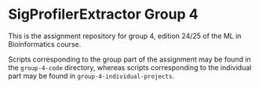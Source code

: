 # SigProfilerExtractor Group 4
This is the assignment repository for group 4, edition 24/25 of the ML in Bioinformatics course. 

Scripts corresponding to the group part of the assignment may be found in the `group-4-code` directory, whereas scripts corresponding to the individual part may be found in `group-4-individual-projects`.

